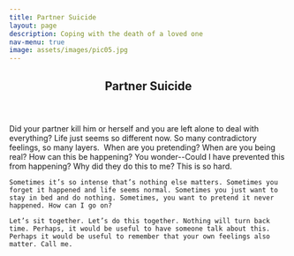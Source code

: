 ```yaml
---
title: Partner Suicide
layout: page
description: Coping with the death of a loved one
nav-menu: true
image: assets/images/pic05.jpg
---
```


<!-- Main -->
<section id="one">
  <div class="inner">
    <header class="major">
      <h2>Partner Suicide</h2>
    </header>
    <p>
    Did your partner kill him or herself and you are left alone to deal with everything? Life just seems so different now. So many contradictory feelings, so many layers.  When are you pretending? When are you being real? How can this be happening? You wonder--Could I have prevented this from happening? Why did they do this to me? This is so hard.

    Sometimes it’s so intense that’s nothing else matters. Sometimes you forget it happened and life seems normal. Sometimes you just want to stay in bed and do nothing. Sometimes, you want to pretend it never happened. How can I go on?

    Let’s sit together. Let’s do this together. Nothing will turn back time. Perhaps, it would be useful to have someone talk about this. Perhaps it would be useful to remember that your own feelings also matter. Call me.

</p>
  </div>
</section>
